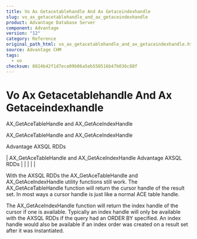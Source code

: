 ```yaml
---
title: Vo Ax Getacetablehandle And Ax Getaceindexhandle
slug: vo_ax_getacetablehandle_and_ax_getaceindexhandle
product: Advantage Database Server
component: Advantage
version: "12"
category: Reference
original_path_html: vo_ax_getacetablehandle_and_ax_getaceindexhandle.htm
source: Advantage CHM
tags:
  - vo
checksum: 8824b42f1d7ece09b06a5eb550516b47b036c88f
---
```


# Vo Ax Getacetablehandle And Ax Getaceindexhandle

AX\_GetAceTableHandle and AX\_GetAceIndexHandle

AX\_GetAceTableHandle and AX\_GetAceIndexHandle

Advantage AXSQL RDDs

| AX\_GetAceTableHandle and AX\_GetAceIndexHandle  Advantage AXSQL RDDs |  |  |  |  |

With the AXSQL RDDs the AX\_GetAceTableHandle and AX\_GetAceIndexHandle utility functions still work. The AX\_GetAceTableHandle function will return the cursor handle of the result set. In most ways a cursor handle is just like a normal ACE table handle.

The AX\_GetAceIndexHandle function will return the index handle of the cursor if one is available. Typically an index handle will only be available with the AXSQL RDDs if the query had an ORDER BY specified. An index handle would also be available if an index order was created on a result set after it was instantiated.
